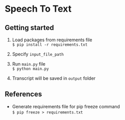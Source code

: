 # Speech To Text

## Getting started
1. Load packages from requirements file \
`$ pip install -r requirements.txt`

2. Specify `input_file_path`

3. Run `main.py` file \
`$ python main.py`

4. Transcript will be saved in `output` folder

References
---
- Generate requirements file for pip freeze command \
`$ pip freeze > requirements.txt`
